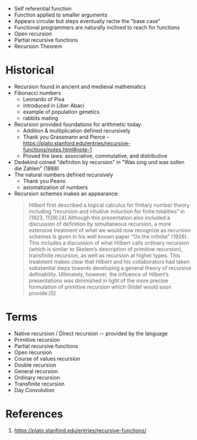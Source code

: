 * Self referential function
* Function applied to smaller arguments
* Appears circular but steps eventually rache the "base case"
* Functional programmers are naturally inclined to reach for functions
* Open recursion
* Partial recursive functions
* Recursion Theorem

# Historical

* Recursion found in ancient and medieval mathematics
* Fibonacci numbers
    - Leonardo of Pisa
    - introduced in Liber Abaci
    - example of population genetics
    - rabbits mating
* Recursion provided foundations for arithmetic today
    - Addition & multiplication defined recursively
    - Thank you Grassmann and Pierce -
      https://plato.stanford.edu/entries/recursive-functions/notes.html#note-1
    - Proved the laws: associative, commutative, and distributive
* Dedekind coined "definiton by recursion" in "Was sing und was sollen die
  Zahlen" (1888)
* The natural numbers defined recursively
    - Thank you Peano
    - axiomatization of numbers
* Recursion schemes makes an appearance:
     > Hilbert first described a logical calculus for finitary number theory
     > including “recursion and intuitive induction for finite totalities” in
     > (1923, 1139).[4] Although this presentation also included a discussion of
     > definition by simultaneous recursion, a more extensive treatment of what
     > we would now recognize as recursion schemes is given in his well known
     > paper “On the infinite” (1926). This includes a discussion of what
     > Hilbert calls ordinary recursion (which is similar to Skolem’s
     > description of primitive recursion), transfinite recursion, as well as
     > recursion at higher types. This treatment makes clear that Hilbert and
     > his collaborators had taken substantial steps towards developing a
     > general theory of recursive definability. Ultimately, however, the
     > influence of Hilbert’s presentations was diminished in light of the more
     > precise formulation of primitive recursion which Gödel would soon
     > provide.[5]

# Terms
* Native recursion / Direct recursion -- provided by the language
* Primitive recursion
* Partial recursive functions
* Open recursion
* Course of values recursion
* Double recursion
* General recursion
* Ordinary recursion
* Transfinite recursion
* Day Convolution

# References

1. https://plato.stanford.edu/entries/recursive-functions/

